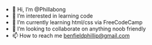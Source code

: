 - 👋 Hi, I’m @Phillabong
- 👀 I’m interested in learning code
- 🌱 I’m currently learning html/css via FreeCodeCamp
- 💞️ I’m looking to collaborate on anything noob friendly
- 📫 How to reach me benfieldphillip@gmail.com

<!---
Phillabong/Phillabong is a ✨ special ✨ repository because its `README.md` (this file) appears on your GitHub profile.
You can click the Preview link to take a look at your changes.
--->
